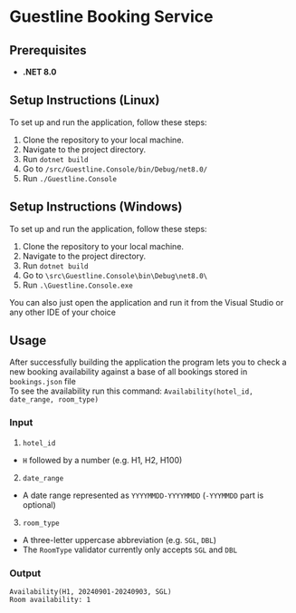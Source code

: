 # Guestline Booking Service

## Prerequisites
- **.NET 8.0**

## Setup Instructions (Linux)

To set up and run the application, follow these steps:

1. Clone the repository to your local machine.
2. Navigate to the project directory.
3. Run `dotnet build`
4. Go to `/src/Guestline.Console/bin/Debug/net8.0/`
5. Run `./Guestline.Console`

## Setup Instructions (Windows)

To set up and run the application, follow these steps:

1. Clone the repository to your local machine.
2. Navigate to the project directory.
3. Run `dotnet build`
4. Go to `\src\Guestline.Console\bin\Debug\net8.0\`
5. Run `.\Guestline.Console.exe`

You can also just open the application and run it from the Visual Studio or any other IDE of your choice

## Usage
After successfully building the application the program lets you
to check a new booking availability against a base of all bookings stored in
`bookings.json` file</br>
To see the availability run this command: `Availability(hotel_id, date_range, room_type)`</br>
### Input
1. `hotel_id`
- `H` followed by a number (e.g. H1, H2, H100)
2. `date_range`
- A date range represented as `YYYYMMDD-YYYYMMDD` (`-YYYMMDD` part is optional)
3. `room_type`
- A three-letter uppercase abbreviation (e.g. `SGL`, `DBL`)
- The `RoomType` validator currently only accepts `SGL` and `DBL`

### Output
```
Availability(H1, 20240901-20240903, SGL)
Room availability: 1
```
